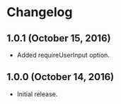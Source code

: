 # Changelog

## 1.0.1 (October 15, 2016)

- Added requireUserInput option.

## 1.0.0 (October 14, 2016)

- Initial release.
